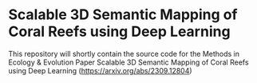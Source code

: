 # Scalable 3D Semantic Mapping of Coral Reefs using Deep Learning

This repository will shortly contain the source code for the Methods in Ecology \& Evolution Paper Scalable 3D Semantic Mapping of Coral Reefs using Deep Learning (https://arxiv.org/abs/2309.12804)